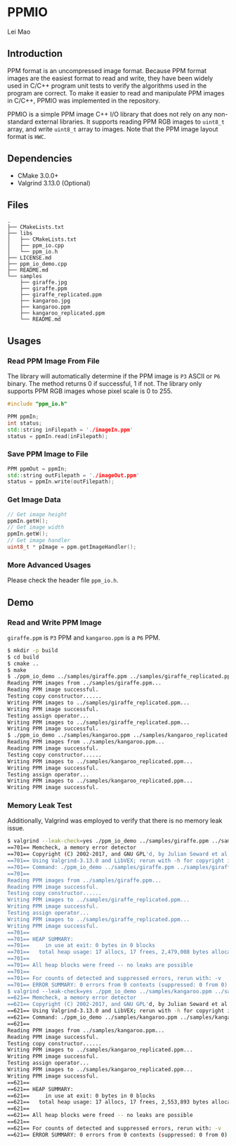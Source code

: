 # PPMIO

Lei Mao

## Introduction

PPM format is an uncompressed image format. Because PPM format images are the easiest format to read and write, they have been widely used in C/C++ program unit tests to verify the algorithms used in the program are correct. To make it easier to read and manipulate PPM images in C/C++, PPMIO was implemented in the repository.

PPMIO is a simple PPM image C++ I/O library that does not rely on any non-standard external libraries. It supports reading PPM RGB images to `uint8_t` array, and write `uint8_t` array to images. Note that the PPM image layout format is `HWC`.


## Dependencies

* CMake 3.0.0+
* Valgrind 3.13.0 (Optional)

## Files

```
.
├── CMakeLists.txt
├── libs
│   ├── CMakeLists.txt
│   ├── ppm_io.cpp
│   └── ppm_io.h
├── LICENSE.md
├── ppm_io_demo.cpp
├── README.md
└── samples
    ├── giraffe.jpg
    ├── giraffe.ppm
    ├── giraffe_replicated.ppm
    ├── kangaroo.jpg
    ├── kangaroo.ppm
    ├── kangaroo_replicated.ppm
    └── README.md
```


## Usages

### Read PPM Image From File

The library will automatically determine if the PPM image is `P3` ASCII or `P6` binary. The method returns 0 if successful, 1 if not. The library only supports PPM RGB images whose pixel scale is 0 to 255.

```cpp
#include "ppm_io.h"

PPM ppmIn;
int status;
std::string inFilepath = './imageIn.ppm'
status = ppmIn.read(inFilepath);
```

### Save PPM Image to File

```cpp
PPM ppmOut = ppmIn;
std::string outFilepath = './imageOut.ppm'
status = ppmIn.write(outFilepath);
```

### Get Image Data

```cpp
// Get image height
ppmIn.getH();
// Get image width
ppmIn.getW();
// Get image handler
uint8_t * pImage = ppm.getImageHandler();
```

### More Advanced Usages

Please check the header file `ppm_io.h`.


## Demo

### Read and Write PPM Image

`giraffe.ppm` is `P3` PPM and `kangaroo.ppm` is a `P6` PPM.

```bash
$ mkdir -p build
$ cd build
$ cmake ..
$ make
$ ./ppm_io_demo ../samples/giraffe.ppm ../samples/giraffe_replicated.ppm
Reading PPM images from ../samples/giraffe.ppm...
Reading PPM image successful.
Testing copy constructor......
Writing PPM images to ../samples/giraffe_replicated.ppm...
Writing PPM image successful.
Testing assign operator...
Writing PPM images to ../samples/giraffe_replicated.ppm...
Writing PPM image successful.
$ ./ppm_io_demo ../samples/kangaroo.ppm ../samples/kangaroo_replicated.ppm
Reading PPM images from ../samples/kangaroo.ppm...
Reading PPM image successful.
Testing copy constructor......
Writing PPM images to ../samples/kangaroo_replicated.ppm...
Writing PPM image successful.
Testing assign operator...
Writing PPM images to ../samples/kangaroo_replicated.ppm...
Writing PPM image successful.
```

### Memory Leak Test

Additionally, Valgrind was employed to verify that there is no memory leak issue.

```bash
$ valgrind --leak-check=yes ./ppm_io_demo ../samples/giraffe.ppm ../samples/giraffe_replicated.ppm
==701== Memcheck, a memory error detector
==701== Copyright (C) 2002-2017, and GNU GPL'd, by Julian Seward et al.
==701== Using Valgrind-3.13.0 and LibVEX; rerun with -h for copyright info
==701== Command: ./ppm_io_demo ../samples/giraffe.ppm ../samples/giraffe_replicated.ppm
==701== 
Reading PPM images from ../samples/giraffe.ppm...
Reading PPM image successful.
Testing copy constructor......
Writing PPM images to ../samples/giraffe_replicated.ppm...
Writing PPM image successful.
Testing assign operator...
Writing PPM images to ../samples/giraffe_replicated.ppm...
Writing PPM image successful.
==701== 
==701== HEAP SUMMARY:
==701==     in use at exit: 0 bytes in 0 blocks
==701==   total heap usage: 17 allocs, 17 frees, 2,479,008 bytes allocated
==701== 
==701== All heap blocks were freed -- no leaks are possible
==701== 
==701== For counts of detected and suppressed errors, rerun with: -v
==701== ERROR SUMMARY: 0 errors from 0 contexts (suppressed: 0 from 0)
$ valgrind --leak-check=yes ./ppm_io_demo ../samples/kangaroo.ppm ../samples/kangaroo_replicated.ppm
==621== Memcheck, a memory error detector
==621== Copyright (C) 2002-2017, and GNU GPL'd, by Julian Seward et al.
==621== Using Valgrind-3.13.0 and LibVEX; rerun with -h for copyright info
==621== Command: ./ppm_io_demo ../samples/kangaroo.ppm ../samples/kangaroo_replicated.ppm
==621== 
Reading PPM images from ../samples/kangaroo.ppm...
Reading PPM image successful.
Testing copy constructor......
Writing PPM images to ../samples/kangaroo_replicated.ppm...
Writing PPM image successful.
Testing assign operator...
Writing PPM images to ../samples/kangaroo_replicated.ppm...
Writing PPM image successful.
==621== 
==621== HEAP SUMMARY:
==621==     in use at exit: 0 bytes in 0 blocks
==621==   total heap usage: 17 allocs, 17 frees, 2,553,893 bytes allocated
==621== 
==621== All heap blocks were freed -- no leaks are possible
==621== 
==621== For counts of detected and suppressed errors, rerun with: -v
==621== ERROR SUMMARY: 0 errors from 0 contexts (suppressed: 0 from 0)
```